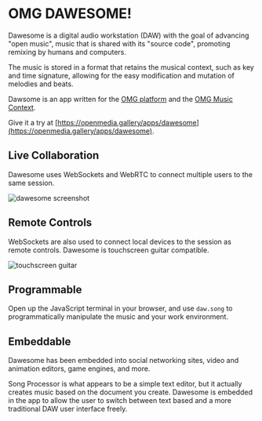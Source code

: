 # OMG DAWESOME!

Dawesome is a digital audio workstation (DAW) with the goal of advancing "open music", 
music that is shared with its "source code", promoting remixing by humans and computers.

The music is stored in a format that retains the musical context, such as key and time 
signature, allowing for the easy modification and mutation of melodies and beats.

Dawsome is an app written for the [OMG platform](https://github.com/mikehelland/openmedia.gallery)
and the [OMG Music Context](https://github.com/mikehelland/openmedia.gallery). 

Give it a try at [https://openmedia.gallery/apps/dawesome](https://openmedia.gallery/apps/dawesome).

## Live Collaboration

Dawesome uses WebSockets and WebRTC to connect multiple users to the same session.

![dawesome screenshot](https://user-images.githubusercontent.com/19311107/109685840-83864f80-7b36-11eb-9fc6-d963f0b80ef7.png)

## Remote Controls

WebSockets are also used to connect local devices to the session as remote controls.
Dawesome is touchscreen guitar compatible.

![touchscreen guitar](https://avatars.githubusercontent.com/u/19311107?s=400&u=590f81002a3415584cd8ac0305a726a85316dbd7&v=4)

## Programmable

Open up the JavaScript terminal in your browser, and use `daw.song` to programmatically 
manipulate the music and your work environment.

## Embeddable

Dawesome has been embedded into social networking sites, video and animation editors,
game engines, and more.

Song Processor is what appears to be a simple text editor, but it actually creates music based
on the document you create. Dawesome is embedded in the app to allow the user to switch between
text based and a more traditional DAW user interface freely.